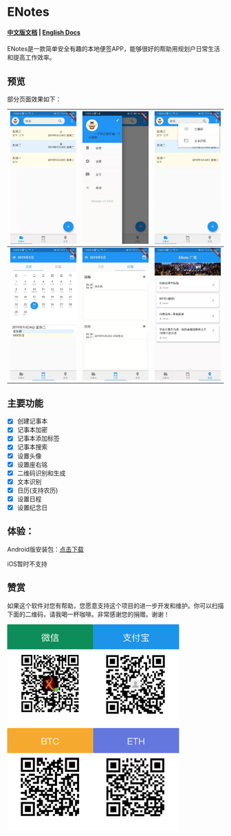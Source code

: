 # ENotes
#### [中文版文档](https://github.com/nalaws/ENotes/blob/master/README.md)   |   [English Docs](https://github.com/nalaws/ENotes/blob/master/README-EN.md)

ENotes是一款简单安全有趣的本地便签APP，能够很好的帮助用规划户日常生活和提高工作效率。

## 预览

部分页面效果如下：

| ![](./help/images/notepad.png)    |  ![](./help/images/notepad_draw.png)    | ![](./help/images/notepad_enum.png)   |
| :--------------------------------: | :---------------------------------: | :-------------------------------: | 
| ![](./help/images/calendar_month.png)    |  ![](./help/images/calendar_schedule.png)    | ![](./help/images/discover.png)   |

## 主要功能

* [x] 创建记事本
* [x] 记事本加密
* [x] 记事本添加标签
* [x] 记事本搜索
* [x] 设置头像
* [x] 设置座右铭
* [x] 二维码识别和生成
* [x] 文本识别
* [x] 日历(支持农历)
* [x] 设置日程
* [x] 设置纪念日

## 体验：

Android版安装包：[点击下载](https://raw.github.com/nalaws/ENotes/master/bin/v1.0.0/supwallet.apk)

iOS暂时不支持

## 赞赏

如果这个软件对您有帮助，您愿意支持这个项目的进一步开发和维护。你可以扫描下面的二维码，请我喝一杯咖啡。非常感谢您的捐赠。谢谢！

<div class="leftCenter">
    <img src="./help/images/weixin.png" width="200"/><img src="./help/images/alipay.png" width="200"/><img src="./help/images/BTC.png" width="200"/><img src="./help/images/ETH.png" width="200"/>
</div>
